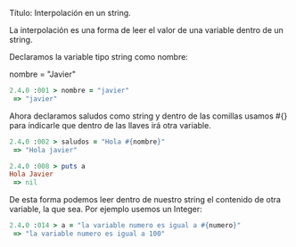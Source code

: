Título: Interpolación en un string.

La interpolación es una forma de leer el valor de una variable dentro de un string.

Declaramos la variable tipo string como nombre:

nombre = "Javier"

```ruby
2.4.0 :001 > nombre = "javier"
 => "javier" 
```
Ahora declaramos saludos como string y dentro de las comillas usamos #{} para indicarle que dentro de las llaves irá otra variable.

```ruby
2.4.0 :002 > saludos = "Hola #{nombre}"
 => "Hola javier" 

2.4.0 :008 > puts a
Hola Javier
 => nil 
```

De esta forma podemos leer dentro de nuestro string el contenido de otra variable, la que sea. Por ejemplo usemos un Integer:

```ruby
2.4.0 :014 > a = "la variable numero es igual a #{numero}" 
 => "la variable numero es igual a 100"
```
